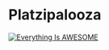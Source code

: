 # Platzipalooza

[![Everything Is AWESOME](http://img.youtube.com/vi/dieRpYml8Ng/0.jpg)](https://www.youtube.com/watch?v=dieRpYml8Ngl-Y "Everything Is AWESOME")
